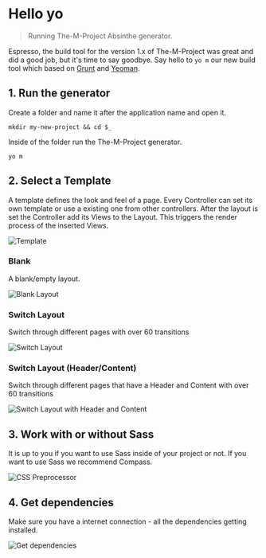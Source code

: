 # Hello yo
> Running The-M-Project Absinthe generator.

Espresso, the build tool for the version 1.x of The-M-Project was great and did a good job, but it's time to say goodbye. Say hello to ```yo m``` our new build tool which based on [Grunt](http://gruntjs.com/) and [Yeoman](http://yeoman.io/).

## 1. Run the generator
Create a folder and name it after the application name and open it.

```
mkdir my-new-project && cd $_
```

Inside of the folder run the The-M-Project generator.

```
yo m
```

## 2. Select a Template
A template defines the look and feel of a page. Every Controller can set its own template or use a existing one from other controllers. After the layout is set the Controller add its Views to the Layout. This triggers the render process of the inserted Views.

![Template](/img/generator/step-template.jpg)


### Blank
A blank/empty layout.

![Blank Layout](/img/layouts/blank.png)

### Switch Layout

Switch through different pages with over 60 transitions

![Switch Layout](/img/layouts/switch.png)

### Switch Layout (Header/Content)

Switch through different pages that have a Header and Content with over 60 transitions

![Switch Layout with Header and Content](/img/layouts/switch_header_content.png)


## 3. Work with or without Sass

It is up to you if you want to use Sass inside of your project or not. If you want to use Sass we recommend Compass.

![CSS Preprocessor](/img/generator/step-csspreprocessor.jpg)


## 4. Get dependencies

Make sure you have a internet connection - all the dependencies getting installed.

![Get dependencies](/img/generator/step-install.jpg)

